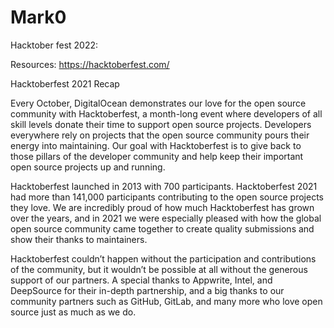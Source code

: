 # Mark0

Hacktober fest 2022:

Resources:
https://hacktoberfest.com/


Hacktoberfest 2021 Recap

Every October, DigitalOcean demonstrates our love for the open source community with Hacktoberfest, a month-long event where developers of all skill levels donate their time to support open source projects. Developers everywhere rely on projects that the open source community pours their energy into maintaining. Our goal with Hacktoberfest is to give back to those pillars of the developer community and help keep their important open source projects up and running.

Hacktoberfest launched in 2013 with 700 participants. Hacktoberfest 2021 had more than 141,000 participants contributing to the open source projects they love. We are incredibly proud of how much Hacktoberfest has grown over the years, and in 2021 we were especially pleased with how the global open source community came together to create quality submissions and show their thanks to maintainers.

Hacktoberfest couldn’t happen without the participation and contributions of the community, but it wouldn’t be possible at all without the generous support of our partners. A special thanks to Appwrite, Intel, and DeepSource for their in-depth partnership, and a big thanks to our community partners such as GitHub, GitLab, and many more who love open source just as much as we do.

